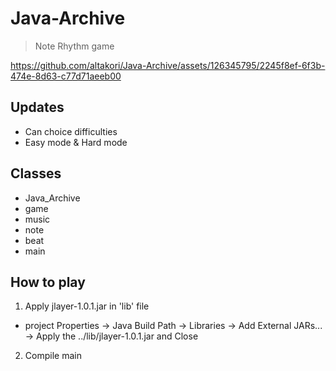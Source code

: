 # Java-Archive
> Note Rhythm game


https://github.com/altakori/Java-Archive/assets/126345795/2245f8ef-6f3b-474e-8d63-c77d71aeeb00

## Updates
- Can choice difficulties
- Easy mode & Hard mode


## Classes
- Java_Archive
- game
- music
- note
- beat
- main

## How to play
1. Apply jlayer-1.0.1.jar in 'lib' file
- project Properties -> Java Build Path -> Libraries -> Add External JARs... -> Apply the ../lib/jlayer-1.0.1.jar and Close
2. Compile main
